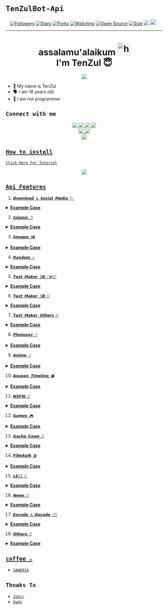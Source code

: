 # ```TenZulBot-Api```
<p align="center">
<a href="https://github.com/dioooo-251/followers"><img title="Followers" src="https://img.shields.io/github/followers/zeeoneofc?color=red&style=flat-square"></a>
<a href="https://github.com/zeeoneofc/api-zeeoneofc/stargazers/"><img title="Stars" src="https://img.shields.io/github/stars/zeeoneofc/api-zeeoneofc?color=blue&style=flat-square"></a>
<a href="https://github.com/zeeoneofc/api-zeeoneofc/network/members"><img title="Forks" src="https://img.shields.io/github/forks/zeeoneofc/api-zeeoneofc?color=red&style=flat-square"></a>
<a href="https://github.com/zeeoneofc/api-zeeoneofc/watchers"><img title="Watching" src="https://img.shields.io/github/watchers/zeeoneofc/api-zeeoneofc?label=Watchers&color=blue&style=flat-square"></a>
<a href="https://github.com/zeeoneofc/Rest-api-alphabot"><img title="Open Source" src="https://badges.frapsoft.com/os/v2/open-source.svg?v=103"></a>
<a href="https://github.com/zeeoneofc/Rest-api-alphabot/"><img title="Size" src="https://img.shields.io/github/repo-size/zeeoneofc/Rest-api-alphabot?style=flat-square&color=green"></a>
<a href="https://hits.seeyoufarm.com"><img src="https://hits.seeyoufarm.com/api/count/incr/badge.svg?url=https%3A%2F%2Fgithub.com%2Fzeeoneofc%2FRest-api-alphabot&count_bg=%2379C83D&title_bg=%23555555&icon=probot.svg&icon_color=%2300FF6D&title=hits&edge_flat=false"/></a>
<a href="https://github.com/zeeoneofc/Rest-api-alphabot/graphs/commit-activity"><img height="20" src="https://img.shields.io/badge/Maintained%3F-yes-green.svg"></a>&nbsp;&nbsp;
</p>
<p align='center'>
    </p>

-------
<h1 align="center">assalamu'alaikum <img src="https://user-images.githubusercontent.com/1303154/88677602-1635ba80-d120-11ea-84d8-d263ba5fc3c0.gif" width="40px" alt="hi"><br>I'm TenZul 😇 </h1>
<p align="center">
  <img src="https://telegra.ph/file/63778d08b59d0053f5fc9.jpg" /></>
</p>

- 👼 My name is TenZul
- 🗣️ I am 16 years old 
- 🔭 I am not programmer

## ```Connect with me```
<p align="center">
  <a href="https://instagram.com/tenzulkarnain43"><img src="https://img.shields.io/badge/Instagram-E4405F?style=for-the-badge&logo=instagram&logoColor=white"/> 
  <a href="https://wa.me/message/JBGU4J2DVYEDK1"><img src="https://img.shields.io/badge/WhatsApp-25D366?style=for-the-badge&logo=whatsapp&logoColor=white" />
  <a href="https://www.facebook.com/profile.php?id=100015526687857"><img src="https://img.shields.io/badge/Facebook-%234267B2.svg?&style=for-the-badge&logo=facebook&logoColor=white" />
  <a href="https://t.me/zeeoneee"><img src="https://img.shields.io/badge/Telegram-%230088cc.svg?&style=for-the-badge&logo=telegram&logoColor=white" /> <br>
  <a href="https://github.com/dioooo-251"><img src="https://img.shields.io/badge/-GitHub-black?style=flat-square&logo=github" /> 
  <a href="https://youtube.com/channel/UCdzWwbApjkyODby7_MoRYlA"><img src="https://img.shields.io/youtube/channel/subscribers/UCdzWwbApjkyODby7_MoRYlA?style=social" /> <br>
  <a href="https://komarev.com/ghpvc/?username=zeeoneofc&color=blue&style=flat-square&label=Profile+Dilihat"><img src="https://komarev.com/ghpvc/?username=zeeoneofc&color=blue&style=flat-square&label=Profile+Dilihat" />

</p>

## ```How to install```

[`Click Here For Tutorial`](https://youtu.be/POjBjZx9tvY)<br>

<p align="center">
  <a href="https://youtu.be/POjBjZx9tvY"><img src="https://f.top4top.io/p_207542cfh1.jpg" />
</p>


## ```Api Features```

1. ```𝘿𝙤𝙬𝙣𝙡𝙤𝙖𝙙 & 𝙎𝙤𝙘𝙞𝙖𝙡 𝙈𝙚𝙙𝙞𝙖 🤳 ```
<details>

<summary> <b>Example Case</b></summary><br/>

```
Example Case:

case 'youtube_audio':  
      if (args.length < 1) return reply("Where's the link bro")
      if (!isUrl(args[0]) && !args[0].includes('youtu')) return reply('```Invalid link```')
      reply(lang.wait()) 
      anu = await fetchJson(`https://api-alphabot.herokuapp.com/api/yutub/audio?url=${args[0]}&apikey=Alphabot`)
        ini_txt = `YT AUDIO HAS BEEN FOUND\n\n`
        ini_txt += `• Judul : ${anu.result.title}\n`
        ini_txt += `• Ext : mp3\n`
        ini_txt += `• Size : ${anu.result.filesize}\n\n_Tunggu beberapa menit video akan segera di kirimkan_`
        ini_txt2 = await getBuffer(anu.result.thumb)
        ini_txt3 = await getBuffer(anu.result.result)
      alpha.sendMessage(from, ini_txt2, image, { quoted: mek, caption: ini_txt })
      alpha.sendMessage(from, ini_txt3, audio, { mimetype: 'audio/mp4', quoted: mek, ptt:true})
      break

```
</details>

2. ```𝙄𝙨𝙡𝙖𝙢𝙞𝙘 🕌```

<details>

<summary> <b>Example Case</b></summary><br/>

```
Example Case:

case 'hadist_sahih':
      if (args.length < 1) return reply(`Usage: ${prefix + command} kitab|nomor\nExample : ${prefix + command} Bukhari|15`)
      get_args = args.join(" ").split("|")
      kitab = get_args[0]
      nomor = get_args[1]
      var hadist = await fetchJson('https://api-alphabot.herokuapp.com/api/hadits?kitab=${kitab}&nomor=${nomor}&apikey=Alphabot')
      ini_result = hadist.result
         ini_txt = `Name : ${ini_result.name}\n`
         ini_txt += `Id : ${ini_result.id}\n`
         ini_txt += `Available : ${ini_result.availabel}\n`
         ini_txt += `Number : ${ini_result.contents.number}\n`
         ini_txt += `Arab : ${ini_result.contents.arab}\n`
         ini_txt += `Ind : ${ini_result.contents.id}`
      reply(ini_txt)
      break
```

</details>

3. ```𝙄𝙢𝙖𝙜𝙚𝙨 🖼️```

<details>

<summary> <b>Example Case</b></summary><br/>


```
Example Case:

case 'wallpaper_programming':
     get_result = await fetchJson(`https://api-alphabot.herokuapp.com/api/wallpaper/teknologi?apikey=Alphabot`)
     get_result = get_result.result
     for (var x = 0; x <= 5; x++) {
     var ini_buffer = await getBuffer(get_result[x])
     await alpha.sendMessage(from, ini_buffer, image)
     }
     break

```
</details>

4. ```𝙍𝙖𝙣𝙙𝙤𝙢 ♒```

<details>

<summary> <b>Example Case</b></summary><br/>

```
Example Case:

case 'random_quote':
     ini_result = await fetchJson('https://api-alphabot.herokuapp.com/api/randomquote?apikey=Alphabot')
     get_result = ini_result.result
        ini_txt = `${get_result.quotes}\n\n`
       ini_txt += `~ ${get_result.author}`
     reply(ini_txt)

```
</Details>

5. ```𝙏𝙚𝙭𝙩 𝙈𝙖𝙠𝙚𝙧 2𝘿 👩‍❤️‍💋‍👩```

<details>

<summary> <b>Example Case</b></summary><br/>

```
Example Case:

case 'maker_2d':
      if (args.length < 1) return reply(`Usage: ${prefix + command} teks\nExample : ${prefix + command} zeeoneofc)
      teksnya = args.join(" ")
      ini_result = await fetchJson(`https://api-alphabot.herokuapp.com/api/maker?text=${teksnya}&apikey=Alphabot`}
      get_result = ini_result.result
         ini_img = await getBuffer(get_result.results)
      alpha.sendMessage(from, ini_img, image,{quoted :mek, caption : 'Nih kak hasilnya'})
      break
```
</Details>

6. ```𝙏𝙚𝙭𝙩 𝙈𝙖𝙠𝙚𝙧 3𝘿 🏫```

<details>

<summary> <b>Example Case</b></summary><br/>

```
Example Case:

case 'maker_3d':
      if (args.length < 1) return reply(`Usage: ${prefix + command} teks\nExample : ${prefix + command} zeeoneofc)
      teksnya = args.join(" ")
      ini_result = await fetchJson(`https://api-alphabot.herokuapp.com/api/maker3d?text=${teksnya}&apikey=Alphabot`}
      get_result = ini_result.result
         ini_img = await getBuffer(get_result.results)
      alpha.sendMessage(from, ini_img, image,{quoted :mek, caption : 'Nih kak hasilnya'})
      break
```
</Details>

7. ```𝙏𝙚𝙭𝙩 𝙈𝙖𝙠𝙚𝙧 𝙊𝙩𝙝𝙚𝙧𝙨 👾```

<details>

<summary> <b>Example Case</b></summary><br/>

```
Example Case:

case 'sertifikat_ff':
      if (args.length < 1) return reply(`Usage: ${prefix + command} teks\nExample : ${prefix + command} zeeoneofc)
      teksnya = args.join(" ")
      ini_result = await fetchJson(`api-alphabot.herokuapp.com/api/maker/special/epep?text=${teksnya}&apikey=Alphabot`}
      get_result = ini_result.result
         ini_img = await getBuffer(get_result.results)
      alpha.sendMessage(from, ini_img, image,{quoted :mek, caption : 'Nih kak hasilnya'})
      break
```
</Details>

8. ```𝙋𝙝𝙤𝙩𝙤𝙤𝙭𝙮 🃏```

<details>

<summary> <b>Example Case</b></summary><br/>

```
Example Case:

case 'coffe_cup':
      if (args.length < 1) return reply(`Usage: ${prefix + command} teks\nExample : ${prefix + command} zeeoneofc)
      teksnya = args.join(" ")
      ini_result = await fetchJson(`https://percobaannih.herokuapp.com/api/textmaker/senja?text=${teksnya}&theme=coffee-cup&apikey=Alphabot`}
      get_result = ini_result.result
         ini_img = await getBuffer(get_result.url)
      alpha.sendMessage(from, ini_img, image,{quoted :mek, caption : 'Nih kak hasilnya'})
      break
```
</Details>

9. ```𝘼𝙣𝙞𝙢𝙚 🃏```

<details>

<summary> <b>Example Case</b></summary><br/>

```
Example Case:

case 'manga':
      if (args.length < 1) return reply(`Example : ${prefix + command} naruto`)
      query = args.join(" ")
      var manga = await fetchJson('https://percobaannih.herokuapp.com/api/anime/kusonime?search=${query}&apikey=Alphabot')
      ini_result = manga.result
         ini_txt = `Title : ${ini_result.title}\n`
         ini_txt += `Title Japan : ${ini_result.title_jp}\n`
         ini_txt += `Genre : ${ini_result.genre}\n`
         ini_txt += `Season : ${ini_result.season}\n`
         ini_txt += `Producer : ${ini_result.producer}\n`
         ini_txt += `Type : ${ini_result.contents.number}\n`
         ini_txt += `Status : ${ini_result.availabel}\n`
         ini_txt += `Total Episode : ${ini_result.contents.number}\n`
         ini_txt += `Score : ${ini_result.contents.arab}\n`
         ini_txt += `Duration : ${ini_result.availabel}\n`
         ini_txt += `Release : ${ini_result.contents.number}\n`
         ini_txt += `Description : ${ini_result.contents.arab}`
         ini_txt2 = await getBuffer(ini_result.thumb)
      reply(ini_txt)
      break
```
</Details>

10. ```𝘼𝙨𝙪𝙥𝙖𝙣 𝙏𝙞𝙢𝙚𝙡𝙞𝙣𝙚 📽️```

<details>

<summary> <b>Example Case</b></summary><br/>

```
Example Case:

case 'asupan_santuy':
     ini_result = await fetchJson(`https://api-alphabot.herokuapp.com/api/asupan/santuy?apikey=Alphabot`)
     get_result = ini_result.result
        ini_vid = await getBuffer(get_result.url)
     alpha.sendMessage(from, ini_vid, video, {mimetype: 'video/mp4',quoted:mek})
     break

```
</Details>

11. ```𝙉𝙎𝙁𝙒 👙```

<details>

<summary> <b>Example Case</b></summary><br/>

```
Example Case:

case 'nsfw_ass':
     ini_result = await fetchJson(`https://api-alphabot.herokuapp.com/api/nsfw/ass?apikey=Alphabot`)
     get_result = ini_result.result
        ini_img = await getBuffer(get_result)
     alpha.sendMessage(from, ini_img, image, {quoted:mek})
     break

```
</Details>

12. ```𝙂𝙖𝙢𝙚𝙨 🎮```

<details>

<summary> <b>Example Case</b></summary><br/>

```
Example Case:

Untuk game memerlukan function jadi gua gk kasi example dulu

```
</Details>

13. ```𝙂𝙖𝙘𝙝𝙖 𝘾𝙚𝙬𝙚 👭```

<details>

<summary> <b>Example Case</b></summary><br/>

```
Example Case:

case 'cewe_vietnam':
     ini_result = await fetchJson(`https://api-alphabot.herokuapp.com/api/cewe/vietnam?apikey=Alphabot`)
     get_result = ini_result.result
        ini_img = await getBuffer(get_result.url)
     alpha.sendMessage(from, ini_img, image, {quoted:mek})
     break

```
</Details>

14. ```𝙁𝙞𝙡𝙢𝘼𝙥𝙞𝙠 🎬```

<details>

<summary> <b>Example Case</b></summary><br/>

```
Example Case:

case 'cari_film':
      if (args.length < 1) return reply(`Example : ${prefix + command} Avengers)
      query = args.join(" ")
      get_result = await fetchJson(`https://api-alphabot.herokuapp.com/api/filmapik/search?film=${query}&apikey=Alphabot`)
      for (var x = 0; x <= 1; x++) {
         ini_img = get_result[x].result.thumbnailPotrait
         ini_txt = `DATA BERHASIL DI TEMUKAN\n\n`
         ini_txt += ` Title : ${get_result[x].result.title}\n`
         ini_txt += `Rating :get_result[x].result.rating\n`
         ini_txt += `Episode : get_result[x].result.episode\n`
         ini_txt += `Id : get_result[x].result.movieId
         ini_txt += `Views : get_result[x].result.datails.views
         ini_txt += `Genre :get_result[x].result.datails.genre\n`
         ini_txt += `Duration :get_result[x].result.datails.duration\n`
         ini_txt += `Release :get_result[x].result.datails.release\n`
         ini_txt += `Total Eps. :get_result[x].result.datails.totalEpisodes\n`
         ini_txt += `Description :get_result[x].result.datails.description`
      await alpha.sendMessage(from, ini_img, image, {caption: ini_txt, quoted : mek})
      }
      break

```
</Details>

15. ```𝙇𝙠21 🎦```

<details>

<summary> <b>Example Case</b></summary><br/>

```
Example Case:

case 'lk21_tahun': //mencari film lk21 berdasarkan tahun
      if (args.length < 1) return reply(`Usage : ${prefix + command} Tahun\nExample : ${prefix + command} 2021)
      query = args.join(" ")
      get_result = await fetchJson(`https://api-alphabot.herokuapp.com/api/lk21/year?tahun=${query}&apikey=Alphabot`)
      for (var x = 0; x <= 1; x++) {
         ini_img = get_result[x].result.result.thumbnail
         ini_txt = `DATA BERHASIL DI TEMUKAN\n\n`
         ini_txt += `Title : ${get_result[x].result.result.title}\n`
         ini_txt += `Rating :get_result[x].result.result.rating\n`
         ini_txt += `Genre :get_result[x].result.result.genre\n`
         ini_txt += `Duration :get_result[x].result.result.duration\n`
         ini_txt += `Quality :get_result[x].result.result.quality\n`
         ini_txt += `Trailer :get_result[x].result.result.trailer\n`
         ini_txt += `Watch :get_result[x].result.result.watch`
      await alpha.sendMessage(from, ini_img, image, {caption: ini_txt, quoted : mek})
      }
      break
```
</Details>

16. ```𝙉𝙚𝙬𝙨 📰```

<details>

<summary> <b>Example Case</b></summary><br/>

```
Example Case:

case 'republika': 
      if (args.length < 1) return reply(`Usage : ${prefix + command} jenis berita\nExample : ${prefix + command} ekonomi)
      query = args.join(" ")
      get_result = await fetchJson(`https://api-alphabot.herokuapp.com/api/news/republika?type=${query}&apikey=Alphabot`)
      for (var x = 0; x <= 1; x++) {
         ini_txt = `DATA BERHASIL DI TEMUKAN\n\n`
         ini_txt += `Title : ${get_result[x].result.data.title}\n`
         ini_txt += `Link :get_result[x].result.data.link\n`
         ini_txt += `Isodate :get_result[x].result.data.isoDate\n`
         ini_txt += `Kategori :get_result[x].result.data.categories\n`
         ini_txt += `Creator :get_result[x].result.data.creator\n`
         ini_txt += `Description :get_result[x].result.data.description`
      reply(ini_txt)
      }
      break

```
</Details>

17. ```𝙀𝙣𝙘𝙤𝙙𝙚 & 𝘿𝙚𝙘𝙤𝙙𝙚 👨‍💻```

<details>

<summary> <b>Example Case</b></summary><br/>

```
Example Case:

case 'base64encode':
      if (args.length < 1) return reply(`Usage : ${prefix + command} teks\nExample : ${prefix + command} zeeoneofc)
      query = args.join(" ")
      ini_result = await fetchJson(`https://api-alphabot.herokuapp.com/api/base?apikey=Alphabot&type=base64&encode=${query}`)
      get_result = ini_result.result
         ini_txt = `Type : ${get_result.type}\n`
         ini_txt += `String : ${get_result.string}\n`
         ini_txt += `Encode : ${get_result.encode}`
      reply(ini_txt)
      break
```
</Details>

18. ```𝙊𝙩𝙝𝙚𝙧𝙨 🌋```

<details>

<summary> <b>Example Case</b></summary><br/>

```
Example Case:

case 'covid_word':
     ini_result = await fetchJson('https://api-alphabot.herokuapp.com/api/covidworld?apikey=Alphabot')
     get_result = ini_result.result
        ini_txt = `C O V I D  W O R L D`
        ini_txt += `Total Case : ${get_result.totalCases}\n`
        ini_txt += `Deaths : ${get_result.deaths}\n`
        ini_txt += `Recovered : ${get_result.recovered}\n`
        ini_txt += `Active Cases : ${get_result.activeCases}\n`
        ini_txt += `Closed Cases : ${get_result.closedCases}\n`
        ini_txt += `lastUpdate : ${get_result.lastUpdate}`
     reply (ini_txt)
     break
```
</Details>

## ```coffee ☕```

- [`SAWERIA`](https://saweria.co/zeeoneofc)

## ```Thnaks To```

- [`Zahir`]()
- [`Hads`]()

